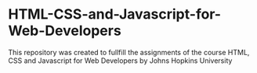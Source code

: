 # HTML-CSS-and-Javascript-for-Web-Developers

This repository was created to fullfill the assignments of the course HTML, CSS and Javascript for Web Developers by Johns Hopkins University
